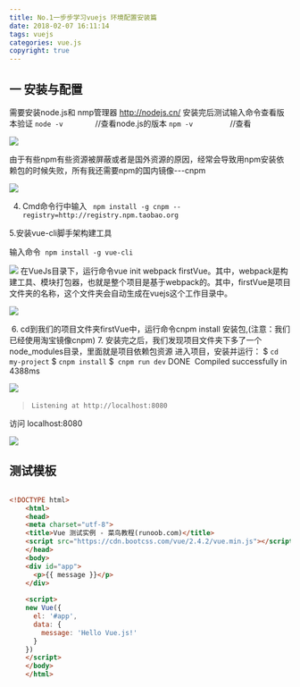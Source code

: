 ```yaml
---
title: No.1一步步学习vuejs 环境配置安装篇
date: 2018-02-07 16:11:14
tags: vuejs
categories: vue.js
copyright: true
---
```


## 一 安装与配置

需要安装node.js和 nmp管理器
http://nodejs.cn/
安装完后测试输入命令查看版本验证
`node -v  `           //查看node.js的版本
`npm -v `               //查看

![](https://i.imgur.com/pyW8ATM.png)

由于有些npm有些资源被屏蔽或者是国外资源的原因，经常会导致用npm安装依赖包的时候失败，所有我还需要npm的国内镜像---cnpm

![](https://i.imgur.com/ab7Sb7k.png)

4. Cmd命令行中输入
` npm install -g cnpm --registry=http://registry.npm.taobao.org`

5.安装vue-cli脚手架构建工具

输入命令  `npm install -g vue-cli`

![](https://i.imgur.com/zyTBpVY.png)
在VueJs目录下，运行命令vue init webpack firstVue。其中，webpack是构建工具、模块打包器，也就是整个项目是基于webpack的。其中，firstVue是项目文件夹的名称，这个文件夹会自动生成在vuejs这个工作目录中。

![](https://i.imgur.com/kSxv96S.png)

 6. cd到我们的项目文件夹firstVue中，运行命令cnpm install 安装包,(注意：我们已经使用淘宝镜像cnpm)
7. 安装完之后，我们发现项目文件夹下多了一个node_modules目录，里面就是项目依赖包资源
进入项目，安装并运行：
$ `cd my-project`
$ `cnpm install`
$` cnpm run dev`
 DONE  Compiled successfully in 4388ms

![](https://i.imgur.com/PCVbLJX.png)​
> `Listening at http://localhost:8080`


访问 localhost:8080


![](https://i.imgur.com/pxPAlpg.png)

## 测试模板

```html

<!DOCTYPE html>
	<html>
	<head>
	<meta charset="utf-8">
	<title>Vue 测试实例 - 菜鸟教程(runoob.com)</title>
	<script src="https://cdn.bootcss.com/vue/2.4.2/vue.min.js"></script>
	</head>
	<body>
	<div id="app">
	  <p>{{ message }}</p>
	</div>
	
	<script>
	new Vue({
	  el: '#app',
	  data: {
	    message: 'Hello Vue.js!'
	  }
	})
	</script>
	</body>
	</html>
	
```
